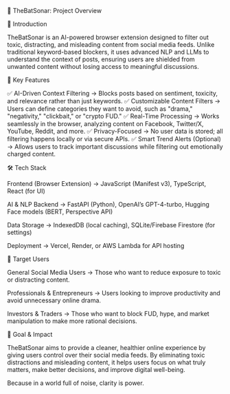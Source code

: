 🦇 TheBatSonar: Project Overview

📌 Introduction

TheBatSonar is an AI-powered browser extension designed to filter out toxic, distracting, and misleading content from social media feeds. Unlike traditional keyword-based blockers, it uses advanced NLP and LLMs to understand the context of posts, ensuring users are shielded from unwanted content without losing access to meaningful discussions.

🎯 Key Features

✅ AI-Driven Context Filtering → Blocks posts based on sentiment, toxicity, and relevance rather than just keywords.
✅ Customizable Content Filters → Users can define categories they want to avoid, such as "drama," "negativity," "clickbait," or "crypto FUD."
✅ Real-Time Processing → Works seamlessly in the browser, analyzing content on Facebook, Twitter/X, YouTube, Reddit, and more.
✅ Privacy-Focused → No user data is stored; all filtering happens locally or via secure APIs.
✅ Smart Trend Alerts (Optional) → Allows users to track important discussions while filtering out emotionally charged content.

🛠️ Tech Stack

Frontend (Browser Extension) → JavaScript (Manifest v3), TypeScript, React (for UI)

AI & NLP Backend → FastAPI (Python), OpenAI’s GPT-4-turbo, Hugging Face models (BERT, Perspective API)

Data Storage → IndexedDB (local caching), SQLite/Firebase Firestore (for settings)

Deployment → Vercel, Render, or AWS Lambda for API hosting

📌 Target Users

General Social Media Users → Those who want to reduce exposure to toxic or distracting content.

Professionals & Entrepreneurs → Users looking to improve productivity and avoid unnecessary online drama.

Investors & Traders → Those who want to block FUD, hype, and market manipulation to make more rational decisions.

🎯 Goal & Impact

TheBatSonar aims to provide a cleaner, healthier online experience by giving users control over their social media feeds. By eliminating toxic distractions and misleading content, it helps users focus on what truly matters, make better decisions, and improve digital well-being.

Because in a world full of noise, clarity is power.

